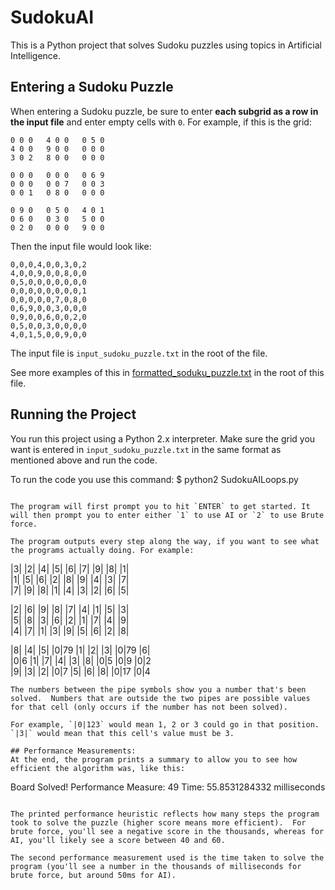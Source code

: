 # SudokuAI
This is a Python project that solves Sudoku puzzles using topics in Artificial Intelligence. 

## Entering a Sudoku Puzzle 
When entering a Sudoku puzzle, be sure to enter **each subgrid as a row in the input file** and enter empty cells with `0`.
For example, if this is the grid:

```
0 0 0   4 0 0   0 5 0   
4 0 0   9 0 0   0 0 0   
3 0 2   8 0 0   0 0 0   

0 0 0   0 0 0   0 6 9   
0 0 0   0 0 7   0 0 3   
0 0 1   0 8 0   0 0 0   

0 9 0   0 5 0   4 0 1   
0 6 0   0 3 0   5 0 0   
0 2 0   0 0 0   9 0 0   
```

Then the input file would look like:
```
0,0,0,4,0,0,3,0,2
4,0,0,9,0,0,8,0,0
0,5,0,0,0,0,0,0,0
0,0,0,0,0,0,0,0,1
0,0,0,0,0,7,0,8,0
0,6,9,0,0,3,0,0,0
0,9,0,0,6,0,0,2,0
0,5,0,0,3,0,0,0,0
4,0,1,5,0,0,9,0,0
```

The input file is `input_sudoku_puzzle.txt` in the root of the file.

See more examples of this in [formatted_soduku_puzzle.txt](formatted_soduku_puzzle.txt) in the root of this file.

## Running the Project 
You run this project using a Python 2.x interpreter. 
Make sure the grid you want is entered in `input_sudoku_puzzle.txt` in the same format as mentioned above and run the code.

To run the code you use this command: 
$ python2 SudokuAILoops.py
```

The program will first prompt you to hit `ENTER` to get started. It will then prompt you to enter either `1` to use AI or `2` to use Brute force. 

The program outputs every step along the way, if you want to see what the programs actually doing. For example:
```
|3|          |2|          |4|          		|5|          |6|          |7|          		|9|          |8|          |1|          		
|1|          |5|          |6|          		|2|          |8|          |9|          		|4|          |3|          |7|          		
|7|          |9|          |8|          		|1|          |4|          |3|          		|2|          |6|          |5|          		



|2|          |6|          |9|          		|8|          |7|          |4|          		|1|          |5|          |3|          		
|5|          |8|          |3|          		|6|          |2|          |1|          		|7|          |4|          |9|          		
|4|          |7|          |1|          		|3|          |9|          |5|          		|6|          |2|          |8|          		



|8|          |4|          |5|          		|0|79        |1|          |2|          		|3|          |0|79        |6|          		
|0|6         |1|          |7|          		|4|          |3|          |8|          		|0|5         |0|9         |0|2         		
|9|          |3|          |2|          		|0|7         |5|          |6|          		|8|          |0|17        |0|4         		
```
The numbers between the pipe symbols show you a number that's been solved.  Numbers that are outside the two pipes are possible values for that cell (only occurs if the number has not been solved). 

For example, `|0|123` would mean 1, 2 or 3 could go in that position.  
`|3|` would mean that this cell's value must be 3.

## Performance Measurements:
At the end, the program prints a summary to allow you to see how efficient the algorithm was, like this:
```
Board Solved! Performance Measure: 49
Time: 55.8531284332 milliseconds
```

The printed performance heuristic reflects how many steps the program took to solve the puzzle (higher score means more efficient).  For brute force, you'll see a negative score in the thousands, whereas for AI, you'll likely see a score between 40 and 60.

The second performance measurement used is the time taken to solve the program (you'll see a number in the thousands of milliseconds for brute force, but around 50ms for AI). 
